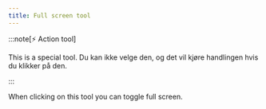 ```yaml
---
title: Full screen tool
---
```


:::note[⚡ Action tool]

This is a special tool.
Du kan ikke velge den, og det vil kjøre handlingen hvis du klikker på den.

:::

When clicking on this tool you can toggle full screen.
